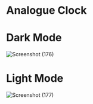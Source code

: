 # Analogue Clock
<!-- Visit <a href="https://vikrant-v28.github.io/Analogue-Clock/">Here</a> -->
# Dark Mode
![Screenshot (176)](https://user-images.githubusercontent.com/85709371/148986273-a28592d3-fcf7-403b-9ffb-0f5a01f38b67.png)
# Light Mode
![Screenshot (177)](https://user-images.githubusercontent.com/85709371/148986323-e165bcc4-4b88-4b3f-b462-80a8c1f2ea57.png)
